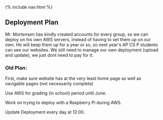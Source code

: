 {% include nav.html %}

## Deployment Plan
Mr. Mortensen has kindly created accounts for every group, so we can deploy on his own AWS servers, instead of having to set them up on our own. He will keep them up for a year or so, so next year's AP CS P students can see our websites. We still need to manage our own deployment (upload and update), we just dont need to pay for it. 

### Old Plan:
First, make sure website has at the very least home page as well as navigable pages (not necessarily complete)

Use AWS for grading (in school) period until June.

Work on trying to deploy with a Raspberry Pi during AWS.

Update Deployment every day at 12:00.
